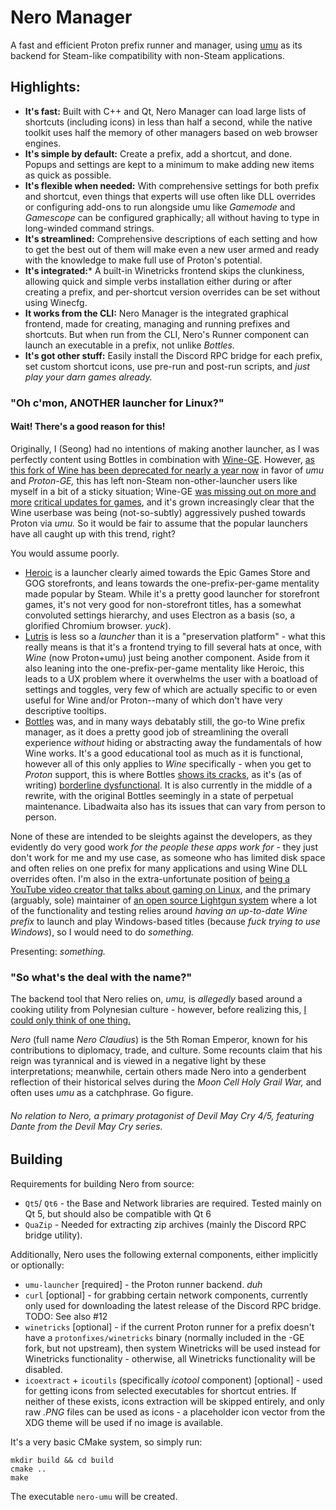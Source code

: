# Nero Manager
A fast and efficient Proton prefix runner and manager, using [umu](https://github.com/Open-Wine-Components/umu-launcher) as its backend for Steam-like compatibility with non-Steam applications.

## Highlights:
 - **It's fast:** Built with C++ and Qt, Nero Manager can load large lists of shortcuts (including icons) in less than half a second, while the native toolkit uses half the memory of other managers based on web browser engines.
 - **It's simple by default:** Create a prefix, add a shortcut, and done. Popups and settings are kept to a minimum to make adding new items as quick as possible.
 - **It's flexible when needed:** With comprehensive settings for both prefix and shortcut, even things that experts will use often like DLL overrides or configuring add-ons to run alongside umu like *Gamemode* and *Gamescope* can be configured graphically; all without having to type in long-winded command strings.
 - **It's streamlined:** Comprehensive descriptions of each setting and how to get the best out of them will make even a new user armed and ready with the knowledge to make full use of Proton's potential.
 - **It's integrated:*** A built-in Winetricks frontend skips the clunkiness, allowing quick and simple verbs installation either during or after creating a prefix, and per-shortcut version overrides can be set without using Winecfg.
 - **It works from the CLI:** Nero Manager is the integrated graphical frontend, made for creating, managing and running prefixes and shortcuts. But when run from the CLI, Nero's Runner component can launch an executable in a prefix, not unlike *Bottles.*
 - **It's got other stuff:** Easily install the Discord RPC bridge for each prefix, set custom shortcut icons, use pre-run and post-run scripts, and *just play your darn games already.*

### "Oh c'mon, ANOTHER launcher for Linux?"
#### Wait! There's a good reason for this!
Originally, I (Seong) had no intentions of making another launcher, as I was perfectly content using Bottles in combination with [Wine-GE](https://github.com/GloriousEggroll/wine-ge-custom). However, [as this fork of Wine has been deprecated for nearly a year now](https://github.com/GloriousEggroll/wine-ge-custom/releases/tag/GE-Proton8-26) in favor of *umu* and *Proton-GE,* this has left non-Steam non-other-launcher users like myself in a bit of a sticky situation; Wine-GE [was missing out on more and more](https://mstdn.games/@ThatOneSeong/113360310428612780) [critical updates for games](https://mstdn.games/@ThatOneSeong/113040976370840435), and it's grown increasingly clear that the Wine userbase was being (not-so-subtly) aggressively pushed towards Proton via *umu.* So it would be fair to assume that the popular launchers have all caught up with this trend, right?

You would assume poorly.

 - [Heroic](https://github.com/Heroic-Games-Launcher/HeroicGamesLauncher) is a launcher clearly aimed towards the Epic Games Store and GOG storefronts, and leans towards the one-prefix-per-game mentality made popular by Steam. While it's a pretty good launcher for storefront games, it's not very good for non-storefront titles, has a somewhat convoluted settings hierarchy, and uses Electron as a basis (so, a glorified Chromium browser. *yuck*).
 - [Lutris](https://github.com/lutris/lutris) is less so a *launcher* than it is a "preservation platform" - what this really means is that it's a frontend trying to fill several hats at once, with *Wine* (now Proton+umu) just being another component. Aside from it also leaning into the one-prefix-per-game mentality like Heroic, this leads to a UX problem where it overwhelms the user with a boatload of settings and toggles, very few of which are actually specific to or even useful for Wine and/or Proton--many of which don't have very descriptive tooltips.
 - [Bottles](https://github.com/bottlesdevs/Bottles) was, and in many ways debatably still, the go-to Wine prefix manager, as it does a pretty good job of streamlining the overall experience *without* hiding or abstracting away the fundamentals of how Wine works. It's a good educational tool as much as it is functional, however all of this only applies to *Wine* specifically - when you get to *Proton* support, this is where Bottles [shows its cracks](https://mstdn.games/@ThatOneSeong/113032628664912087), as it's (as of writing) [borderline dysfunctional](https://github.com/bottlesdevs/Bottles/issues/3485). It is also currently in the middle of a rewrite, with the original Bottles seemingly in a state of perpetual maintenance. Libadwaita also has its issues that can vary from person to person.

None of these are intended to be sleights against the developers, as they evidently do very good work *for the people these apps work for* - they just don't work for me and my use case, as someone who has limited disk space and often relies on one prefix for many applications and using Wine DLL overrides often. I'm also in the extra-unfortunate position of [being a YouTube video creator that talks about gaming on Linux](https://www.youtube.com/channel/UCKq6oQq_CnvzW4vhu-XpQ0g/), and the primary (arguably, sole) maintainer of [an open source Lightgun system](https://github.com/TeamOpenFIRE/OpenFIRE-Firmware) where a lot of the functionality and testing relies around *having an up-to-date Wine prefix* to launch and play Windows-based titles (because *fuck trying to use Windows*), so I would need to do *something.*

Presenting: *something.*

### "So what's the deal with the name?"
The backend tool that Nero relies on, *umu,* is *allegedly* based around a cooking utility from Polynesian culture - however, before realizing this, [I could only think of one thing.](https://mstdn.games/@ThatOneSeong/112135472169805512)

*Nero* (full name *Nero Claudius*) is the 5th Roman Emperor, known for his contributions to diplomacy, trade, and culture. Some recounts claim that his reign was tyrannical and is viewed in a negative light by these interpretations; meanwhile, certain others made Nero into a genderbent reflection of their historical selves during the *Moon Cell Holy Grail War,* and often uses *umu* as a catchphrase. Go figure.
###### No relation to Nero, a primary protagonist of *Devil May Cry 4/5*, featuring Dante from the *Devil May Cry* series.

## Building
Requirements for building Nero from source:
 - `Qt5`/ `Qt6` - the Base and Network libraries are required. Tested mainly on Qt 5, but should also be compatible with Qt 6
 - `QuaZip` - Needed for extracting zip archives (mainly the Discord RPC bridge utility).

Additionally, Nero uses the following external components, either implicitly or optionally:
 - `umu-launcher` [required] - the Proton runner backend. *duh*
 - `curl` [optional] - for grabbing certain network components, currently only used for downloading the latest release of the Discord RPC bridge. TODO: See also #12
 - `winetricks` [optional] - if the current Proton runner for a prefix doesn't have a `protonfixes/winetricks` binary (normally included in the -GE fork, but not upstream), then system Winetricks will be used instead for Winetricks functionality - otherwise, all Winetricks functionality will be disabled.
 - `icoextract` + `icoutils` (specifically *icotool* component) [optional] - used for getting icons from selected executables for shortcut entries. If neither of these exists, icons extraction will be skipped entirely, and only raw *.PNG* files can be used as icons - a placeholder icon vector from the XDG theme will be used if no image is available.

It's a very basic CMake system, so simply run:
```
mkdir build && cd build
cmake ..
make
```
The executable `nero-umu` will be created.
